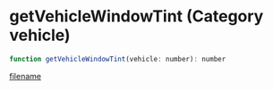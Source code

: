 # getVehicleWindowTint (Category vehicle)

```js
function getVehicleWindowTint(vehicle: number): number
```

[filename](getVehicleWindowTint_m.md ':include')